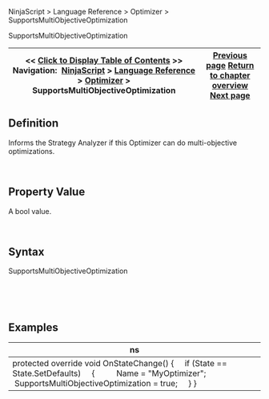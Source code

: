 ﻿


NinjaScript \> Language Reference \> Optimizer \> SupportsMultiObjectiveOptimization






















SupportsMultiObjectiveOptimization







| \<\< [Click to Display Table of Contents](supportsmultiobjectiveoptimiza.md) \>\> **Navigation:**     [NinjaScript](ninjascript.md) \> [Language Reference](language_reference_wip.md) \> [Optimizer](optimizer.md) \> SupportsMultiObjectiveOptimization | [Previous page](runiteration.md) [Return to chapter overview](optimizer.md) [Next page](performance_metrics.md) |
| --- | --- |











## Definition


Informs the Strategy Analyzer if this Optimizer can do multi\-objective optimizations.


 


## Property Value


A bool value.


 


## Syntax


SupportsMultiObjectiveOptimization


 


 


## Examples




| ns |
| --- |
| protected override void OnStateChange() {      if (State \=\= State.SetDefaults)      {           Name \= "MyOptimizer";           SupportsMultiObjectiveOptimization \= true;      } } |









